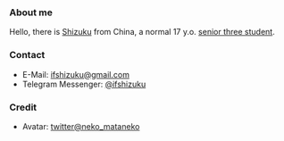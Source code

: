 ### About me

Hello, there is <ins>Shizuku</ins> from China, a normal 17 y.o. <ins>senior three student</ins>.

### Contact

- E-Mail: [ifshizuku@gmail.com](mailto:ifshizuku@gmail.com)
- Telegram Messenger: [@ifshizuku](https://t.me/ifshizuku)

### Credit

- Avatar: [twitter@neko_mataneko](https://twitter.com/neko_mataneko)
